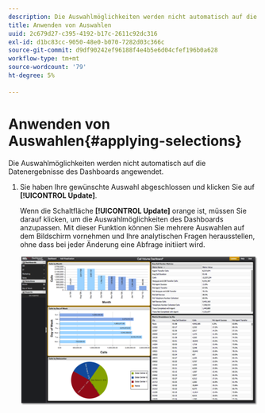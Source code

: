 ```yaml
---
description: Die Auswahlmöglichkeiten werden nicht automatisch auf die Datenergebnisse des Dashboards angewendet.
title: Anwenden von Auswahlen
uuid: 2c679d27-c395-4192-b17c-2611c92dc316
exl-id: d1bc83cc-9050-48e0-b070-7282d03c366c
source-git-commit: d9df90242ef96188f4e4b5e6d04cfef196b0a628
workflow-type: tm+mt
source-wordcount: '79'
ht-degree: 5%

---
```


# Anwenden von Auswahlen{#applying-selections}

Die Auswahlmöglichkeiten werden nicht automatisch auf die Datenergebnisse des Dashboards angewendet.

1. Sie haben Ihre gewünschte Auswahl abgeschlossen und klicken Sie auf **[!UICONTROL Update]**.

   Wenn die Schaltfläche **[!UICONTROL Update]** orange ist, müssen Sie darauf klicken, um die Auswahlmöglichkeiten des Dashboards anzupassen. Mit dieser Funktion können Sie mehrere Auswahlen auf dem Bildschirm vornehmen und Ihre analytischen Fragen herausstellen, ohne dass bei jeder Änderung eine Abfrage initiiert wird.

   ![](assets/selection_update.png)
